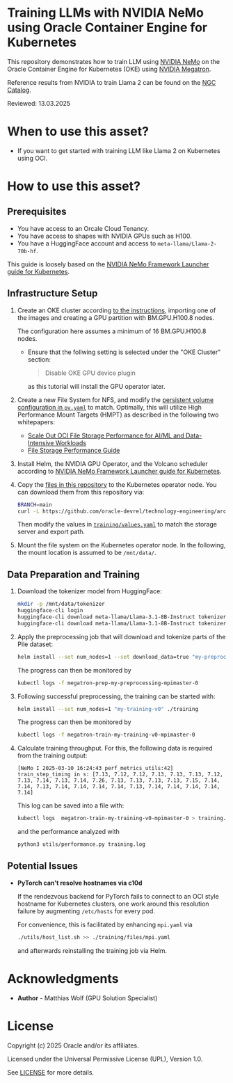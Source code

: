 # Training LLMs with NVIDIA NeMo using Oracle Container Engine for Kubernetes

This repository demonstrates how to train LLM using
[NVIDIA NeMo](https://www.nvidia.com/en-gb/ai-data-science/products/nemo/)
on the Oracle Container Engine for Kubernetes (OKE) using
[NVIDIA Megatron](https://developer.nvidia.com/megatron-core).

Reference results from NVIDIA to train Llama 2 can be found on the
[NGC Catalog](https://catalog.ngc.nvidia.com/orgs/nvidia/teams/dgxc-benchmarking/resources/llama2-dgxc-benchmarking).

Reviewed: 13.03.2025

# When to use this asset?

* If you want to get started with training LLM like Llama 2 on Kubernetes using OCI.

# How to use this asset?

## Prerequisites

* You have access to an Orcale Cloud Tenancy.
* You have access to shapes with NVIDIA GPUs such as H100.
* You have a HuggingFace account and access to `meta-llama/Llama-2-70b-hf`.

This guide is loosely based on the
[NVIDIA NeMo Framework Launcher guide for Kubernetes](https://docs.nvidia.com/nemo-framework/user-guide/24.07/playbooks/kubernetes.html).

## Infrastructure Setup

1. Create an OKE cluster according
   [to the instructions](https://github.com/oracle-quickstart/oci-hpc-oke/tree/main#instructions-for-deploying-an-oke-cluster-with-gpus-and-rdma-connectivity),
   importing one of the images and creating a GPU partition with BM.GPU.H100.8 nodes.

   The configuration here assumes a minimum of 16 BM.GPU.H100.8 nodes.

   - Ensure that the follwing setting is selected under the "OKE Cluster" section:

     > Disable OKE GPU device plugin

     as this tutorial will install the GPU operator later.

2. Create a new File System for NFS, and modify the [persistent volume configuration in `pv.yaml`](./files/pv.yaml) to match.
   Optimally, this will utilize High Performance Mount Targets (HMPT) as described in the following two whitepapers:
   * [Scale Out OCI File Storage Performance for AI/ML and
Data-Intensive Workloads](https://docs.oracle.com/en-us/iaas/Content/Resources/Assets/whitepapers/scale-out-oci-file-storage-performance-for-data-intensive-workloads.pdf)
   * [File Storage Performance Guide](https://docs.oracle.com/en-us/iaas/Content/Resources/Assets/whitepapers/file-storage-performance-guide.pdf)

3. Install Helm, the NVIDIA GPU Operator, and the Volcano scheduler according to
   [NVIDIA NeMo Framework Launcher guide for Kubernetes](https://docs.nvidia.com/nemo-framework/user-guide/24.07/playbooks/kubernetes.html).

4. Copy the [files in this repository](./files) to the Kubernetes operator node.
   You can download them from this repository via:
   ```sh
   BRANCH=main
   curl -L https://github.com/oracle-devrel/technology-engineering/archive/refs/heads/${BRANCH}.tar.gz|tar xzf - --strip-components=6 technology-engineering-${BRANCH}/cloud-infrastructure/ai-infra-gpu/ai-infrastructure/nemo-megatron-training-oke/files
   ```
   
   Then modify the values in [`training/values.yaml`](./files/training/values.yaml) to match the storage server and export path.

5. Mount the file system on the Kubernetes operator node. In the following, the mount location is assumed to be `/mnt/data/`.

## Data Preparation and Training

1. Download the tokenizer model from HuggingFace:
   ```sh
   mkdir -p /mnt/data/tokenizer
   huggingface-cli login
   huggingface-cli download meta-llama/Llama-3.1-8B-Instruct tokenizer_config.json --local-dir /mnt/data/tokenizer
   huggingface-cli download meta-llama/Llama-3.1-8B-Instruct tokenizer.json --local-dir /mnt/data/tokenizer
   ```

2. Apply the preprocessing job that will download and tokenize parts of the Pile dataset:
   ```sh
   helm install --set num_nodes=1 --set download_data=true "my-preprocessing" ./training
   ```

   The progress can then be monitored by
   ```sh
   kubectl logs -f megatron-prep-my-preprocessing-mpimaster-0
   ```

3. Following successful preprocessing, the training can be started with:
   ```sh
   helm install --set num_nodes=1 "my-training-v0" ./training
   ```

   The progress can then be monitored by
   ```sh
   kubectl logs -f megatron-train-my-training-v0-mpimaster-0
   ```

4. Calculate training throughput. For this, the following data is required from the training output:
   ```
   [NeMo I 2025-03-10 16:24:43 perf_metrics_utils:42] train_step_timing in s: [7.13, 7.12, 7.12, 7.13, 7.13, 7.13, 7.12, 7.13, 7.14, 7.13, 7.14, 7.26, 7.13, 7.13, 7.13, 7.13, 7.15, 7.14, 7.14, 7.13, 7.14, 7.14, 7.14, 7.14, 7.13, 7.14, 7.14, 7.14, 7.14, 7.14]
   ```
   This log can be saved into a file with:
   ```sh
   kubectl logs  megatron-train-my-training-v0-mpimaster-0 > training.log
   ```
   and the performance analyzed with
   ```sh
   python3 utils/performance.py training.log
   ```

## Potential Issues

* **PyTorch can't resolve hostnames via c10d**

  If the rendezvous backend for PyTorch fails to connect to an OCI style
  hostname for Kubernetes clusters, one work around this resolution failure by
  augmenting `/etc/hosts` for every pod.

  For convenience, this is facilitated by enhancing `mpi.yaml` via
  ```sh
  ./utils/host_list.sh >> ./training/files/mpi.yaml
  ```
  and afterwards reinstalling the training job via Helm.

# Acknowledgments

- **Author** - Matthias Wolf (GPU Solution Specialist)

# License
 
Copyright (c) 2025 Oracle and/or its affiliates.
 
Licensed under the Universal Permissive License (UPL), Version 1.0.
 
See [LICENSE](https://github.com/oracle-devrel/technology-engineering/blob/main/LICENSE) for more details.
